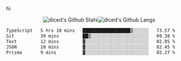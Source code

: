 hi

<div align="center">
  <img align="center" style="padding:0" src="https://github-readme-stats-dzcp99cze-dicedtomatos-projects.vercel.app/api?username=diced&show_icons=true&count_private=true&include_all_commits=true&hide=contribs&custom_title=GitHub%20Stats&theme=transparent&hide_border=true" alt="diced's Github Stats"><img align="center" style="padding:0" src="https://github-readme-stats-dzcp99cze-dicedtomatos-projects.vercel.app/api/top-langs/?username=diced&layout=compact&hide_border=true&theme=transparent" alt="diced's Github Langs">
</div>

<!--START_SECTION:waka-->

```txt
TypeScript   5 hrs 10 mins   ██████████████████▒░░░░░░   73.57 %
Git          39 mins         ██▒░░░░░░░░░░░░░░░░░░░░░░   09.38 %
Text         12 mins         ▓░░░░░░░░░░░░░░░░░░░░░░░░   02.85 %
JSON         10 mins         ▓░░░░░░░░░░░░░░░░░░░░░░░░   02.45 %
Prisma       9 mins          ▓░░░░░░░░░░░░░░░░░░░░░░░░   02.27 %
```

<!--END_SECTION:waka-->

